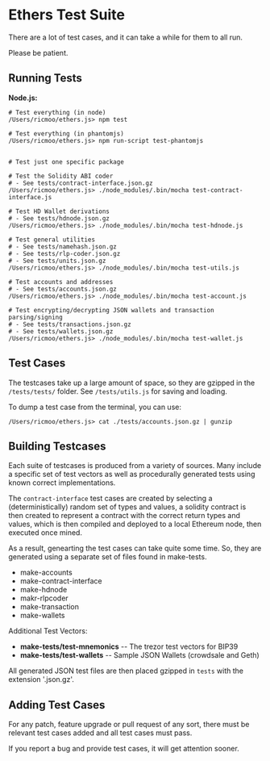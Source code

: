 Ethers Test Suite
=================

There are a lot of test cases, and it can take a while for them to all run.

Please be patient.


Running Tests
-------------

**Node.js:**

```
# Test everything (in node)
/Users/ricmoo/ethers.js> npm test

# Test everything (in phantomjs)
/Users/ricmoo/ethers.js> npm run-script test-phantomjs


# Test just one specific package

# Test the Solidity ABI coder
# - See tests/contract-interface.json.gz
/Users/ricmoo/ethers.js> ./node_modules/.bin/mocha test-contract-interface.js

# Test HD Wallet derivations
# - See tests/hdnode.json.gz
/Users/ricmoo/ethers.js> ./node_modules/.bin/mocha test-hdnode.js

# Test general utilities
# - See tests/namehash.json.gz
# - See tests/rlp-coder.json.gz
# - See tests/units.json.gz
/Users/ricmoo/ethers.js> ./node_modules/.bin/mocha test-utils.js

# Test accounts and addresses
# - See tests/accounts.json.gz
/Users/ricmoo/ethers.js> ./node_modules/.bin/mocha test-account.js

# Test encrypting/decrypting JSON wallets and transaction parsing/signing
# - See tests/transactions.json.gz
# - See tests/wallets.json.gz
/Users/ricmoo/ethers.js> ./node_modules/.bin/mocha test-wallet.js
```


Test Cases
----------

The testcases take up a large amount of space, so they are gzipped in the
`/tests/tests/` folder. See `/tests/utils.js` for saving and loading.

To dump a test case from the terminal, you can use:

```
/Users/ricmoo/ethers.js> cat ./tests/accounts.json.gz | gunzip
```


Building Testcases
------------------

Each suite of testcases is produced from a variety of sources. Many include a
specific set of test vectors as well as procedurally generated tests using known
correct implementations.

The `contract-interface` test cases are created by selecting a (deterministically) random
set of types and values, a solidity contract is then created to represent a contract with
the correct return types and values, which is then compiled and deployed to a local
Ethereum node, then executed once mined.

As a result, genearting the test cases can take quite some time. So, they are generated using
a separate set of files found in make-tests.

- make-accounts
- make-contract-interface
- make-hdnode
- makr-rlpcoder
- make-transaction
- make-wallets

Additional Test Vectors:
- **make-tests/test-mnemonics** -- The trezor test vectors for BIP39
- **make-tests/test-wallets** -- Sample JSON Wallets (crowdsale and Geth)

All generated JSON test files are then placed gzipped in `tests` with the extension '.json.gz'.


Adding Test Cases
-----------------

For any patch, feature upgrade or pull request of any sort, there must be relevant
test cases added and all test cases must pass.

If you report a bug and provide test cases, it will get attention sooner.

